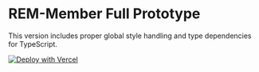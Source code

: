 # REM-Member Full Prototype

This version includes proper global style handling and type dependencies for TypeScript.

[![Deploy with Vercel](https://vercel.com/button)](https://vercel.com/import)
